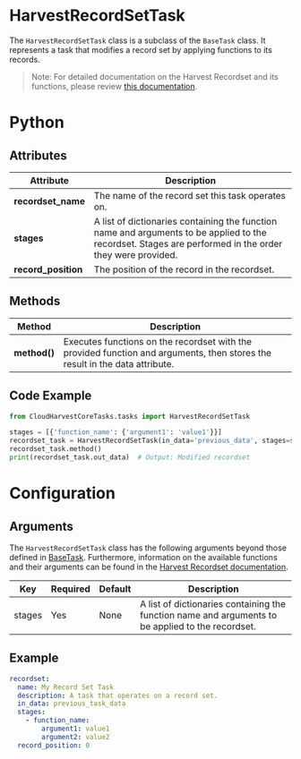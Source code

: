 # HarvestRecordSetTask
The `HarvestRecordSetTask` class is a subclass of the `BaseTask` class. It represents a task that modifies a record set by applying functions to its records.

> Note: For detailed documentation on the Harvest Recordset and its functions, please review [this documentation](../../CloudHarvestCoreTasks/data_model/README.md).

# Python

## Attributes
| Attribute           | Description                                                                                                                                             |
|---------------------|---------------------------------------------------------------------------------------------------------------------------------------------------------|
| **recordset_name**  | The name of the record set this task operates on.                                                                                                       |
| **stages**          | A list of dictionaries containing the function name and arguments to be applied to the recordset. Stages are performed in the order they were provided. |
| **record_position** | The position of the record in the recordset.                                                                                                            |

## Methods
| Method       | Description                                                                                                                 |
|--------------|-----------------------------------------------------------------------------------------------------------------------------|
| **method()** | Executes functions on the recordset with the provided function and arguments, then stores the result in the data attribute. |

## Code Example
```python
from CloudHarvestCoreTasks.tasks import HarvestRecordSetTask

stages = [{'function_name': {'argument1': 'value1'}}]
recordset_task = HarvestRecordSetTask(in_data='previous_data', stages=stages)
recordset_task.method()
print(recordset_task.out_data)  # Output: Modified recordset
```

# Configuration

## Arguments
The `HarvestRecordSetTask` class has the following arguments beyond those defined in [BaseTask](./base.md). Furthermore,
information on the available functions and their arguments can be found in the [Harvest Recordset documentation](../../CloudHarvestCoreTasks/data_model/README.md).

| Key            | Required | Default | Description                                                                                       |
|----------------|----------|---------|---------------------------------------------------------------------------------------------------|
| stages         | Yes      | None    | A list of dictionaries containing the function name and arguments to be applied to the recordset. |

## Example

```yaml
recordset:
  name: My Record Set Task
  description: A task that operates on a record set.
  in_data: previous_task_data
  stages:
    - function_name:
        argument1: value1
        argument2: value2
  record_position: 0
```